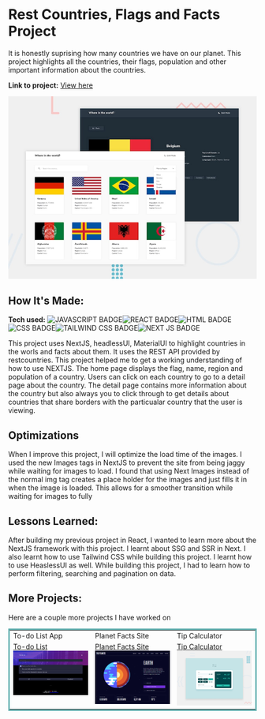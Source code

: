 # Rest Countries, Flags and Facts Project
It is honestly suprising how many countries we have on our planet. This project highlights all the countries, their flags, population and other important information about the countries.

**Link to project:** <a href="https://taeyang-rest-countries.netlify.app/" target="_blank">View here</a>


![Design preview for the REST Countries API with color theme switcher coding challenge](https://github.com/nyeno/Frontend-Mentor-Projects/blob/main/countries/design/desktop-preview.jpg)



## How It's Made:

**Tech used:**  ![JAVASCRIPT BADGE](https://img.shields.io/badge/JavaScript-F7DF1E?style=for-the-badge&logo=javascript&logoColor=black)![REACT BADGE](https://img.shields.io/badge/React-20232A?style=for-the-badge&logo=react&logoColor=61DAFB)![HTML BADGE](https://img.shields.io/badge/HTML5-E34F26?style=for-the-badge&logo=html5&logoColor=white)![CSS BADGE](https://img.shields.io/badge/CSS-239120?&style=for-the-badge&logo=css3&logoColor=white)![TAILWIND CSS BADGE](https://img.shields.io/badge/JavaScript-F7DF1E?style=for-the-badge&logo=javascript&logoColor=black)![NEXT JS BADGE](https://img.shields.io/badge/next.js-000000?style=for-the-badge&logo=nextdotjs&logoColor=white)

This project uses NextJS, headlessUI, MaterialUI to highlight countries in the worls and facts about them. It uses the REST API provided by restcountries. This project helped me to get a working understanding of how to use NEXTJS. The home page displays the flag, name, region and population of a country. Users can click on each country to go to a detail page about the country. The detail page contains more information about the country but also always you to click through to get details about countries that share borders with the particualar country that the user is viewing.


## Optimizations

When I improve this project, I will optimize the load time of the images. I used the new Images tags in NextJS to prevent the site from being jaggy while waiting for images to load. I found that using Next Images instead of the normal img tag creates a place holder for the images and just fills it in when the image is loaded. This allows for a smoother transition while waiting for images to fully

## Lessons Learned:
After building my previous project in React, I wanted to learn more about the NextJS framework with this project. I learnt about SSG and SSR in Next. I also learnt how to use Tailwind CSS while building this project. I learnt how to use HeaslessUI as well. While building this project, I had to learn how to perform filtering, searching and pagination on data.

## More Projects:
Here are a couple more projects I have worked on

<table bordercolor="#66b2b2">
  <tr>
    <td width="33.3%"  style="align:center;" valign="top">
       To-do List App
    </td>
    <td width="33.3%" valign="top">
        Planet Facts Site
    </td>
    <td width="33.3%" valign="top">
        Tip Calculator
    </td>
  </tr>
  <tr>
    <td width="33.3%"  style="align:center;" valign="top">
        <a target="_blank" href="https://github.com/nyeno/Todo-List">To-do List</a>
        <br />
        <a target="_blank" href="https://todolistbytaeyang.web.app/">
          <img src="https://github.com/nyeno/Planet-Fact-Site/blob/main/shots/todo.png" width="100%" alt="To do List App"/>
        </a>
    </td>
    <td width="33.3%" valign="top">
        <a target="_blank" href="https://taeyang-planet-facts.netlify.app/">Planet Facts Site</a>
        <br />
        <a target="_blank" href="https://github.com/nyeno/Planet-Fact-Site">
          <img src="https://github.com/nyeno/Planet-Fact-Site/blob/main/shots/large.png" width="100%" alt="SunnySide.org"/>
        </a>
    </td>
    <td width="33.3%" valign="top">
        <a target="_blank" href="https://eno-tip-calcualtor.netlify.app/">Tip Calculator</a>
        <br />
        <a target="_blank" href="https://github.com/nyeno/Frontend-Mentor-Projects/tree/main/tip-calculator-app-main">
          <img src="https://github.com/nyeno/Frontend-Mentor-Projects/blob/main/tip-calculator-app-main/design/desktop-preview.jpg" width="100%" alt="Tip Calculator App"/>
        </a>
    </td>
  </tr>
</table>
